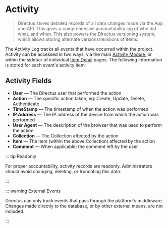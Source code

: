 # Activity

> Directus stores detailed records of all data changes made via the App and API. This gives a comprehensive accountability log of who did what, and when. This also powers the Directus versioning system, which allows storing alternate versions/revisions of items.

The Activity Log tracks all events that have occurred within the project. Activity can be accessed in two ways, via the main
[Activity Module](/concepts/application/#activity-log), or within the sidebar of individual
[Item Detail](/concepts/application/#item-detail) pages. The following information is stored for each event's activity item:

## Activity Fields

- **User** — The Directus user that performed the action
- **Action** — The specific action taken, eg: Create, Update, Delete, Authenticate
- **TimeStamp** — The timestamp of when the action was performed
- **IP Address** — The IP address of the device from which the action was performed
- **User Agent** — The description of the browser that was used to perform the action
- **Collection** — The Collection affected by the action
- **Item** — The item (within the above Collection) affected by the action
- **Comment** — When applicable; the comment left by the user

::: tip Readonly

For proper accountability, activity records are readonly. Administrators should avoid changing, deleting, or truncating
this data.

:::

::: warning External Events

Directus can only track events that pass through the platform's middleware. Changes made directly to the database, or by other external means, are not included.

:::
